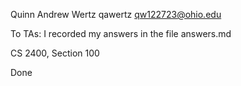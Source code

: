 Quinn Andrew Wertz
qawertz
qw122723@ohio.edu

To TAs: I recorded my answers in the file answers.md

CS 2400, Section 100

Done